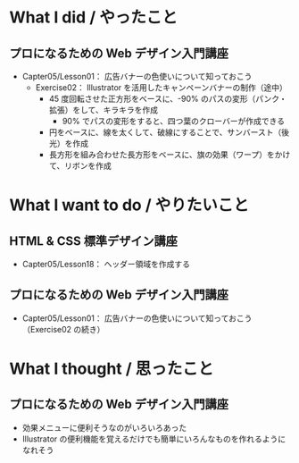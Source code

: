 # What I did / やったこと
## プロになるための Web デザイン入門講座
- Capter05/Lesson01： 広告バナーの色使いについて知っておこう
    - Exercise02： Illustrator を活用したキャンペーンバナーの制作（途中）
        - 45 度回転させた正方形をベースに、-90% のパスの変形（パンク・拡張）をして、キラキラを作成
            - 90% でパスの変形をすると、四つ葉のクローバーが作成できる
        - 円をベースに、線を太くして、破線にすることで、サンバースト（後光）を作成
        - 長方形を組み合わせた長方形をベースに、旗の効果（ワープ）をかけて、リボンを作成

# What I want to do / やりたいこと
## HTML & CSS 標準デザイン講座
- Capter05/Lesson18： ヘッダー領域を作成する

## プロになるための Web デザイン入門講座
- Capter05/Lesson01： 広告バナーの色使いについて知っておこう（Exercise02 の続き）

# What I thought / 思ったこと
## プロになるための Web デザイン入門講座
- 効果メニューに便利そうなのがいろいろあった
- Illustrator の便利機能を覚えるだけでも簡単にいろんなものを作れるようになれそう
